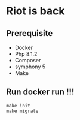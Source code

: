 # Riot is back

## Prerequisite
- Docker
- Php 8.1.2
- Composer
- symphony 5
- Make

## Run docker run !!!
`make init` <br>
`make migrate`

